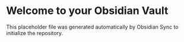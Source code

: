 # Welcome to your Obsidian Vault

This placeholder file was generated automatically by Obsidian Sync to initialize the repository.